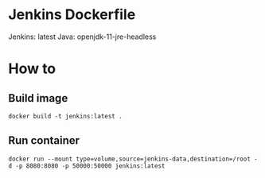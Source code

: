 # Jenkins Dockerfile
Jenkins: latest
Java: openjdk-11-jre-headless
# How to
## Build image
`docker build -t jenkins:latest .`
## Run container
`docker run --mount type=volume,source=jenkins-data,destination=/root -d -p 8080:8080 -p 50000:50000 jenkins:latest`